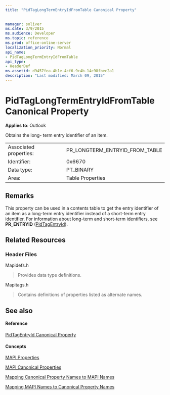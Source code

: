 ```yaml
---
title: "PidTagLongTermEntryIdFromTable Canonical Property"
 
 
manager: soliver
ms.date: 3/9/2015
ms.audience: Developer
ms.topic: reference
ms.prod: office-online-server
localization_priority: Normal
api_name:
- PidTagLongTermEntryIdFromTable
api_type:
- HeaderDef
ms.assetid: d9457fea-4b1e-4cf6-9c4b-14c98fbec2a1
description: "Last modified: March 09, 2015"
---
```


# PidTagLongTermEntryIdFromTable Canonical Property

  
  
**Applies to**: Outlook 
  
Obtains the long- term entry identifier of an item.
  
|||
|:-----|:-----|
|Associated properties:  <br/> |PR_LONGTERM_ENTRYID_FROM_TABLE  <br/> |
|Identifier:  <br/> |0x6670  <br/> |
|Data type:  <br/> |PT_BINARY  <br/> |
|Area:  <br/> |Table Properties  <br/> |
   
## Remarks

This property can be used in a contents table to get the entry identifier of an item as a long-term entry identifier instead of a short-term entry identifier. For information about long-term and short-term identifiers, see **PR_ENTRYID** ([PidTagEntryId](pidtagentryid-canonical-property.md)).
  
## Related Resources

### Header Files

Mapidefs.h
  
> Provides data type definitions.
    
Mapitags.h
  
> Contains definitions of properties listed as alternate names.
    
## See also

#### Reference

[PidTagEntryId Canonical Property](pidtagentryid-canonical-property.md)
#### Concepts

[MAPI Properties](mapi-properties.md)
  
[MAPI Canonical Properties](mapi-canonical-properties.md)
  
[Mapping Canonical Property Names to MAPI Names](mapping-canonical-property-names-to-mapi-names.md)
  
[Mapping MAPI Names to Canonical Property Names](mapping-mapi-names-to-canonical-property-names.md)

